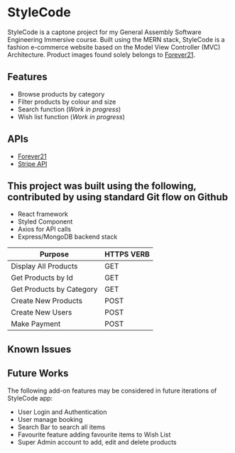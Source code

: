 # StyleCode



StyleCode is a captone project for my General Assembly Software Engineering Immersive course. Built using the MERN stack, StyleCode 
is a fashion e-commerce website based on the Model View Controller (MVC) Architecture. Product images found solely belongs to [Forever21](https://www.forever21.com).

## Features

- Browse products by category
- Filter products by colour and size
- Search function (*Work in progress*)
- Wish list function (*Work in progress*)

## APIs

- [Forever21](https://rapidapi.com/apidojo/api/forever21)
- [Stripe API](https://stripe.com/docs/api)

## This project was built using the following, contributed by using standard Git flow on Github

- React framework 
- Styled Component 
- Axios for API calls
- Express/MongoDB backend stack



| Purpose                  | HTTPS VERB |
| ------------------------ | ---------- |
| Display All Products     | GET        |
| Get Products by Id       | GET        |
| Get Products by Category | GET        |
| Create New Products      | POST       |
| Create New Users         | POST       |
| Make Payment             | POST       |


## Known Issues


## Future Works
The following add-on features may be considered in future iterations of StyleCode app:

- User Login and Authentication
- User manage booking
- Search Bar to search all items
- Favourite feature adding favourite items to Wish List
- Super Admin account to add, edit and delete products

